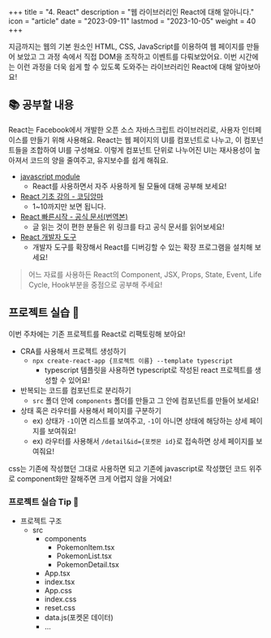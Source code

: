+++
title = "4. React"
description = "웹 라이브러리인 React에 대해 알아니다."
icon = "article"
date = "2023-09-11"
lastmod = "2023-10-05"
weight = 40
+++

지금까지는 웹의 기본 원소인 HTML, CSS, JavaScript를 이용하여 웹 페이지를 만들어 보았고 그 과정 속에서 직접 DOM을 조작하고 이벤트를 다뤄보았어요. 이번 시간에는 이런 과정을 더욱 쉽게 할 수 있도록 도와주는 라이브러리인 React에 대해 알아보아요!

## 📚 공부할 내용

React는 Facebook에서 개발한 오픈 소스 자바스크립트 라이브러리로, 사용자 인터페이스를 만들기 위해 사용해요. React는 웹 페이지의 UI를 컴포넌트로 나누고, 이 컴포넌트들을 조합하여 UI를 구성해요. 이렇게 컴포넌트 단위로 나누어진 UI는 재사용성이 높아져서 코드의 양을 줄여주고, 유지보수를 쉽게 해줘요.

- [javascript module](https://ko.javascript.info/modules-intro)
  - React를 사용하면서 자주 사용하게 될 모듈에 대해 공부해 보세요!
- [React 기초 강의 - 코딩앙마](https://www.youtube.com/watch?v=05uFo_-SGXU&list=PLZKTXPmaJk8J_fHAzPLH8CJ_HO_M33e7-&index=1&ab_channel=%EC%BD%94%EB%94%A9%EC%95%99%EB%A7%88)
  - 1~10까지만 보면 됩니다.
- [React 빠른시작 - 공식 문서(번역본)](https://react-ko.dev/learn)
  - 글 읽는 것이 편한 분들은 위 링크를 타고 공식 문서를 읽어보세요!
- [React 개발자 도구](https://react-ko.dev/learn/react-developer-tools)
  - 개발자 도구를 확장해서 React를 디버깅할 수 있는 확장 프로그램을 설치해 보세요!

> 어느 자료를 사용하든 React의 Component, JSX, Props, State, Event, Life Cycle, Hook부분을 중점으로 공부해 주세요!

## 프로젝트 실습 🎈

이번 주차에는 기존 프로젝트를 React로 리팩토링해 보아요!

- CRA를 사용해서 프로젝트 생성하기
  - `npx create-react-app {프로젝트 이름} --template typescript`
    - typescript 템플릿을 사용하면 typescript로 작성된 react 프로젝트를 생성할 수 있어요!
- 반복되는 코드를 컴포넌트로 분리하기
  - `src` 폴더 안에 `components` 폴더를 만들고 그 안에 컴포넌트를 만들어 보세요!
- 상태 혹은 라우터를 사용해서 페이지를 구분하기
  - ex) 상태가 `-1`이면 리스트를 보여주고, `-1`이 아니면 상태에 해당하는 상세 페이지를 보여줘요!
  - ex) 라우터를 사용해서 `/detail&id={포켓몬 id}`로 접속하면 상세 페이지를 보여줘요!

css는 기존에 작성했던 그대로 사용하면 되고 기존에 javascript로 작성했던 코드 위주로 component화만 잘해주면 크게 어렵지 않을 거에요!

### 프로젝트 실습 Tip 📌

- 프로젝트 구조
  - src
    - components
      - PokemonItem.tsx
      - PokemonList.tsx
      - PokemonDetail.tsx
    - App.tsx
    - index.tsx
    - App.css
    - index.css
    - reset.css
    - data.js(포켓몬 데이터)
    - ...
